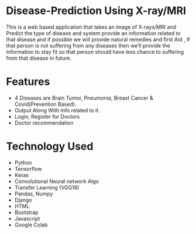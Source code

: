 # Disease-Prediction Using X-ray/MRI
This is a web based application that takes an image of X-rays/MRI and Predict the type of disease and system provide an information related to that disease and if possible we will provide natural remedies and first Aid , If that person is not suffering from any diseases then we’ll provide the information to stay fit so that person should have less chance to suffering from that disease in future.

# Features
 - 4 Diseases are Brain Tumor, Pneumonia, Breast Cancer & Covid(Prevention Based).
 - Output Along With info related to it.
 - Login, Register for Doctors
 - Doctor recommendation

# Technology Used
 - Python
 - Tensorflow
 - Keras
 - Convolutional Neural network Algo
 - Transfer Learning (VGG16)
 - Pandas, Numpy
 - Django
 - HTML
 - Bootstrap
 - Javascript
 - Google Colab
 
